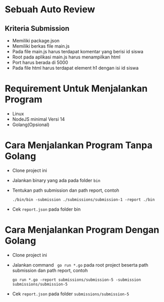 # Sebuah Auto Review
## Kriteria Submission
- Memiliki package.json
- Memiliki berkas file main.js
- Pada file main.js harus terdapat komentar yang berisi id siswa
- Root pada aplikasi main.js harus menampilkan html
- Port harus berada di 5000
- Pada file html harus terdapat element h1 dengan isi id siswa

# Requirement Untuk Menjalankan Program
- Linux
- NodeJS minimal Versi 14
- Golang(Opsional)

# Cara Menjalankan Program Tanpa Golang
- Clone project ini
- Jalankan binary yang ada pada folder `bin`
- Tentukan path submission dan path report, contoh

  `./bin/bin -submission ./submissions/submission-1 -report ./bin`
- Cek `report.json` pada folder bin

# Cara Menjalankan Program Dengan Golang
- Clone project ini
- Jalankan command ` go run *.go` pada root project beserta path submission dan path report, contoh
  
  `go run *.go -report submissions/submission-5 -submission submissions/submission-5`
- Cek `report.json` pada folder `submissions/submission-5`